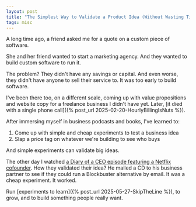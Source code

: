 ```yaml
---
layout: post
title: "The Simplest Way to Validate a Product Idea (Without Wasting Time and Money)"
tags: misc
---
```


A long time ago, a friend asked me for a quote on a custom piece of software.

She and her friend wanted to start a marketing agency. And they wanted to build custom software to run it.

The problem? They didn't have any savings or capital. And even worse, they didn't have anyone to sell their service to. It was too early to build software.

I've been there too, on a different scale, coming up with value propositions and website copy for a freelance business I didn't have yet. Later, [it died with a single phone call]({% post_url 2025-02-20-HourlyBillingIsNuts %}).

After immersing myself in business podcasts and books, I've learned to:
1. Come up with simple and cheap experiments to test a business idea
2. Slap a price tag on whatever we're building to see who buys

And simple experiments can validate big ideas.

The other day I watched [a Diary of a CEO episode featuring a Netflix cofounder](https://www.youtube.com/watch?v=HSVbD7RhOHU). How they validated their idea? He mailed a CD to his business partner to see if they could run a Blockbuster alternative by email. It was a cheap experiment. It worked.

Run [experiments to learn]({% post_url 2025-05-27-SkipTheLine %}), to grow, and to build something people really want.
